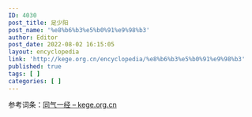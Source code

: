 ```yaml
---
ID: 4030
post_title: 足少阳
post_name: '%e8%b6%b3%e5%b0%91%e9%98%b3'
author: Editor
post_date: 2022-08-02 16:15:05
layout: encyclopedia
link: 'http://kege.org.cn/encyclopedia/%e8%b6%b3%e5%b0%91%e9%98%b3'
published: true
tags: [ ]
categories: [ ]
---
```

参考词条：<a href="http://kege.org.cn/encyclopedia/%e5%90%8c%e6%b0%94%e4%b8%80%e7%bb%8f">同气一经 – kege.org.cn</a>